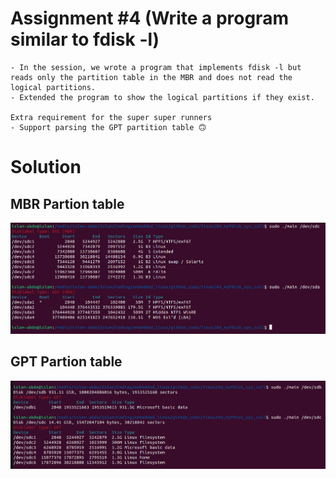 # Assignment #4 (Write a program similar to fdisk -l)

	- In the session, we wrote a program that implements fdisk -l but reads only the partition table in the MBR and does not read the logical partitions.
	- Extended the program to show the logical partitions if they exist.

	Extra requirement for the super super runners
	- Support parsing the GPT partition table 🙃
# Solution 
## MBR Partion table
![](./solution_MBR.png)

## GPT Partion table
![](./solution_GPT.png)
